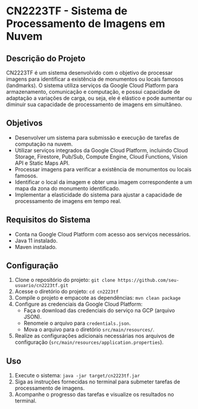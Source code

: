 # CN2223TF - Sistema de Processamento de Imagens em Nuvem

## Descrição do Projeto
CN2223TF é um sistema desenvolvido com o objetivo de processar imagens para identificar a existência de monumentos ou locais famosos (landmarks). O sistema utiliza serviços da Google Cloud Platform para armazenamento, comunicação e computação, e possui capacidade de adaptação a variações de carga, ou seja, ele é elástico e pode aumentar ou diminuir sua capacidade de processamento de imagens em simultâneo.

## Objetivos
- Desenvolver um sistema para submissão e execução de tarefas de computação na nuvem.
- Utilizar serviços integrados da Google Cloud Platform, incluindo Cloud Storage, Firestore, Pub/Sub, Compute Engine, Cloud Functions, Vision API e Static Maps API.
- Processar imagens para verificar a existência de monumentos ou locais famosos.
- Identificar o local da imagem e obter uma imagem correspondente a um mapa da zona do monumento identificado.
- Implementar a elasticidade do sistema para ajustar a capacidade de processamento de imagens em tempo real.

## Requisitos do Sistema
- Conta na Google Cloud Platform com acesso aos serviços necessários.
- Java 11 instalado.
- Maven instalado.

## Configuração
1. Clone o repositório do projeto: `git clone https://github.com/seu-usuario/cn2223tf.git`
2. Acesse o diretório do projeto: `cd cn2223tf`
3. Compile o projeto e empacote as dependências: `mvn clean package`
4. Configure as credenciais da Google Cloud Platform:
   - Faça o download das credenciais do serviço na GCP (arquivo JSON).
   - Renomeie o arquivo para `credentials.json`.
   - Mova o arquivo para o diretório `src/main/resources/`.
5. Realize as configurações adicionais necessárias nos arquivos de configuração (`src/main/resources/application.properties`).

## Uso
1. Execute o sistema: `java -jar target/cn2223tf.jar`
2. Siga as instruções fornecidas no terminal para submeter tarefas de processamento de imagens.
3. Acompanhe o progresso das tarefas e visualize os resultados no terminal.
